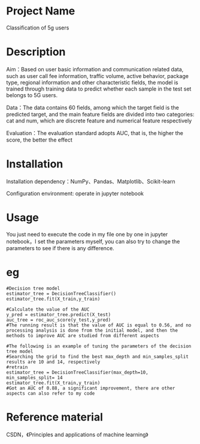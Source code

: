 # Project Name
Classification of 5g users

# Description
Aim：Based on user basic information and communication related data, such as user call fee information, traffic volume, active behavior, package type, regional information and other characteristic fields, the model is trained through training data to predict whether each sample in the test set belongs to 5G users.

Data：The data contains 60 fields, among which the target field is the predicted target, and the main feature fields are divided into two categories: cat and num, which are discrete feature and numerical feature respectively


Evaluation：The evaluation standard adopts AUC, that is, the higher the score, the better the effect

# Installation
Installation dependency：NumPy、Pandas、Matplotlib、Scikit-learn

Configuration environment: operate in jupyter notebook

# Usage
You just need to execute the code in my file one by one in jupyter notebook，I set the parameters myself, you can also try to change the parameters to see if there is any difference.

# eg
`#Decision tree model`<br>
`estimator_tree = DecisionTreeClassifier()`<br>
`estimator_tree.fit(X_train,y_train)`<br>

`#Calculate the value of the AUC`<br>
`y_pred = estimator_tree.predict(X_test)`<br>
`auc_tree = roc_auc_score(y_test,y_pred)`<br>
`#The running result is that the value of AUC is equal to 0.56, and no processing analysis is done from the initial model, and then the methods to improve AUC are studied from different aspects`<br>

`#The following is an example of tuning the parameters of the decision tree model`<br>
`#Searching the grid to find the best max_depth and min_samples_split results are 10 and 14, respectively`<br>
`#retrain`<br>
`estimator_tree = DecisionTreeClassifier(max_depth=10, min_samples_split= 14`<br>
`estimator_tree.fit(X_train,y_train)`<br>
`#Got an AUC of 0.88, a significant improvement, there are other aspects can also refer to my code`<br>

# Reference material
CSDN，《Principles and applications of machine learning》



